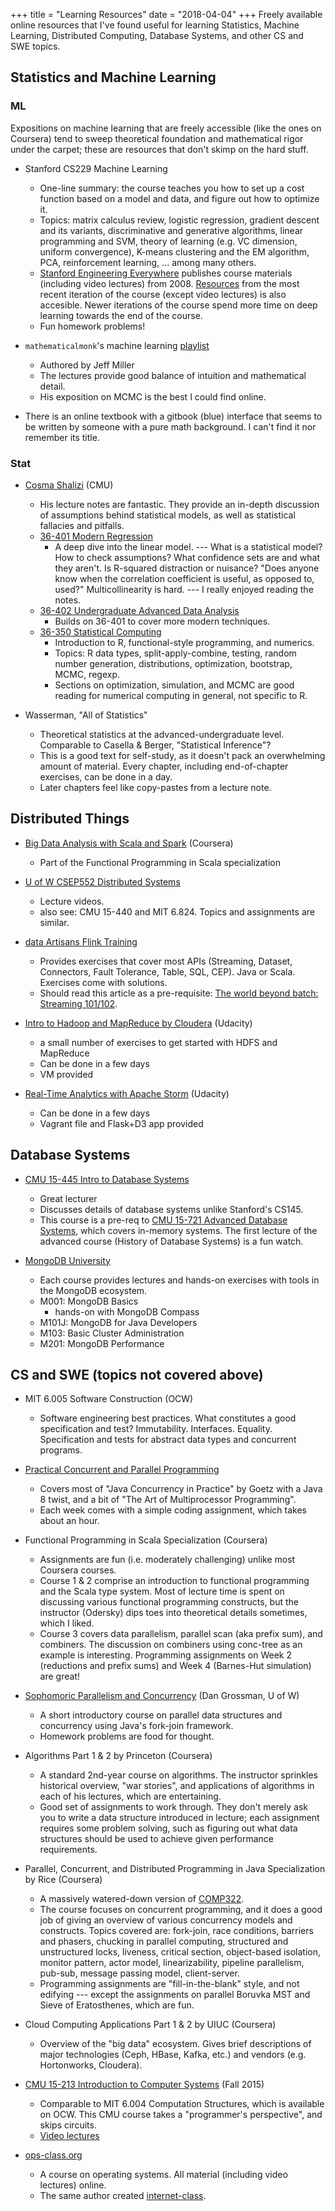 +++
title = "Learning Resources"
date = "2018-04-04"
+++
Freely available online resources that I've found useful for learning Statistics, Machine Learning, Distributed Computing, Database Systems, and other CS and SWE topics.

## Statistics and Machine Learning
### ML
Expositions on machine learning that are freely accessible (like the ones on Coursera) tend to sweep theoretical foundation and mathematical rigor under the carpet; these are resources that don't skimp on the hard stuff.

- Stanford CS229 Machine Learning
  * One-line summary: the course teaches you how to set up a cost function based on a model and data, and figure out how to optimize it.
  * Topics: matrix calculus review, logistic regression, gradient descent and its variants, discriminative and generative algorithms, linear programming and SVM, theory of learning (e.g. VC dimension, uniform convergence), K-means clustering and the EM algorithm, PCA, reinforcement learning, ... among many others.
  * [Stanford Engineering Everywhere](https://see.stanford.edu/course/cs229) publishes course materials (including video lectures) from 2008.
  [Resources](http://cs229.stanford.edu/) from the most recent iteration of the course (except video lectures) is also accesible.
  Newer iterations of the course spend more time on deep learning towards the end of the course.
  * Fun homework problems!

- `mathematicalmonk`'s machine learning [playlist](https://www.youtube.com/playlist?list=PLD0F06AA0D2E8FFBA)
  * Authored by Jeff Miller
  * The lectures provide good balance of intuition and mathematical detail.
  * His exposition on MCMC is the best I could find online.

- There is an online textbook with a gitbook (blue) interface that seems to be written by someone with a pure math background. I can't find it nor remember its title.

### Stat
- [Cosma Shalizi](http://www.stat.cmu.edu/~cshalizi/) (CMU)
  * His lecture notes are fantastic.
  They provide an in-depth discussion of assumptions behind statistical models, as well as statistical fallacies and pitfalls.
  * [36-401 Modern Regression](http://www.stat.cmu.edu/~cshalizi/mreg/15/)
      + A deep dive into the linear model. --- What is a statistical model? How to check assumptions? What confidence sets are and what they aren't. Is R-squared distraction or nuisance? "Does anyone know when the correlation coefficient is useful, as opposed to, used?" Multicollinearity is hard. --- I really enjoyed reading the notes.
  * [36-402 Undergraduate Advanced Data Analysis](http://www.stat.cmu.edu/~cshalizi/uADA/17/)
      + Builds on 36-401 to cover more modern techniques.
  * [36-350 Statistical Computing](http://www.stat.cmu.edu/~cshalizi/statcomp/14/)
      + Introduction to R, functional-style programming, and numerics.
      + Topics: R data types, split-apply-combine, testing, random number generation, distributions, optimization, bootstrap, MCMC, regexp.
      + Sections on optimization, simulation, and MCMC are good reading for numerical computing in general, not specific to R.

- Wasserman, "All of Statistics"
  * Theoretical statistics at the advanced-undergraduate level. Comparable to Casella & Berger, "Statistical Inference"?
  * This is a good text for self-study, as it doesn't pack an overwhelming amount of material.
  Every chapter, including end-of-chapter exercises, can be done in a day.
  * Later chapters feel like copy-pastes from a lecture note.

## Distributed Things
- [Big Data Analysis with Scala and Spark](https://www.coursera.org/learn/scala-spark-big-data) (Coursera)
  * Part of the Functional Programming in Scala specialization

- [U of W CSEP552 Distributed Systems](https://courses.cs.washington.edu/courses/csep552/18wi/)
  * Lecture videos.
  * also see: CMU 15-440 and MIT 6.824. Topics and assignments are similar.

- [data Artisans Flink Training](http://training.data-artisans.com/)
  * Provides exercises that cover most APIs (Streaming, Dataset, Connectors, Fault Tolerance, Table, SQL, CEP). Java or Scala. Exercises come with solutions.
  * Should read this article as a pre-requisite: [The world beyond batch: Streaming 101/102](https://www.oreilly.com/people/09f01-tyler-akidau).

- [Intro to Hadoop and MapReduce by Cloudera](https://www.udacity.com/course/intro-to-hadoop-and-mapreduce--ud617) (Udacity)
  * a small number of exercises to get started with HDFS and MapReduce
  * Can be done in a few days
  * VM provided

- [Real-Time Analytics with Apache Storm](https://www.udacity.com/course/real-time-analytics-with-apache-storm--ud381) (Udacity)
  * Can be done in a few days
  * Vagrant file and Flask+D3 app provided

## Database Systems
- [CMU 15-445 Intro to Database Systems](http://15445.courses.cs.cmu.edu/)
  * Great lecturer
  * Discusses details of database systems unlike Stanford's CS145.
  * This course is a pre-req to [CMU 15-721 Advanced Database Systems](http://15721.courses.cs.cmu.edu/), which covers in-memory systems. The first lecture of the advanced course (History of Database Systems) is a fun watch.

- [MongoDB University](https://university.mongodb.com/courses/catalog)
  * Each course provides lectures and hands-on exercises with tools in the MongoDB ecosystem.
  * M001: MongoDB Basics
     + hands-on with MongoDB Compass
  * M101J: MongoDB for Java Developers
  * M103: Basic Cluster Administration
  * M201: MongoDB Performance

## CS and SWE (topics not covered above)
- MIT 6.005 Software Construction (OCW)
  * Software engineering best practices. What constitutes a good specification and test? Immutability. Interfaces. Equality. Specification and tests for abstract data types and concurrent programs.

- [Practical Concurrent and Parallel Programming](http://www.itu.dk/people/sestoft/itu/PCPP/E2016/)
  * Covers most of "Java Concurrency in Practice" by Goetz with a Java 8 twist, and a bit of "The Art of Multiprocessor Programming".
  * Each week comes with a simple coding assignment, which takes about an hour.

- Functional Programming in Scala Specialization (Coursera)
  * Assignments are fun (i.e. moderately challenging) unlike most Coursera courses.
  * Course 1 & 2 comprise an introduction to functional programming and the Scala type system.
  Most of lecture time is spent on discussing various functional programming constructs, but the instructor (Odersky) dips toes into theoretical details sometimes, which I liked.
  * Course 3 covers data parallelism, parallel scan (aka prefix sum), and combiners.
  The discussion on combiners using conc-tree as an example is interesting. Programming assignments on Week 2 (reductions and prefix sums) and Week 4 (Barnes-Hut simulation) are great!

- [Sophomoric Parallelism and Concurrency](https://homes.cs.washington.edu/~djg/teachingMaterials/spac/) (Dan Grossman, U of W)
  * A short introductory course on parallel data structures and concurrency using Java's fork-join framework.
  * Homework problems are food for thought.

- Algorithms Part 1 & 2 by Princeton (Coursera)
  * A standard 2nd-year course on algorithms. The instructor sprinkles historical overview, "war stories", and applications of algorithms in each of his lectures, which are entertaining.
  * Good set of assignments to work through. They don't merely ask you to write a data structure introduced in lecture; each assignment requires some problem solving, such as figuring out what data structures should be used to achieve given performance requirements.

- Parallel, Concurrent, and Distributed Programming in Java Specialization by Rice (Coursera)
  * A massively watered-down version of [COMP322](https://wiki.rice.edu/confluence/display/PARPROG/COMP322).
  * The course focuses on concurrent programming, and it does a good job of giving an overview of various concurrency models and constructs.
  Topics covered are: fork-join, race conditions, barriers and phasers, chucking in parallel computing, structured and unstructured locks, liveness, critical section, object-based isolation, monitor pattern, actor model, linearizability, pipeline parallelism,  pub-sub, message passing model, client-server.
  * Programming assignments are "fill-in-the-blank" style, and not edifying --- except the assignments on parallel Boruvka MST and Sieve of Eratosthenes, which are fun.

- Cloud Computing Applications Part 1 & 2 by UIUC (Coursera)
  * Overview of the "big data" ecosystem. Gives brief descriptions of major technologies (Ceph, HBase, Kafka, etc.) and vendors (e.g. Hortonworks, Cloudera).

- [CMU 15-213 Introduction to Computer Systems](http://www.cs.cmu.edu/afs/cs/academic/class/15213-f15/www/) (Fall 2015)
  * Comparable to MIT 6.004 Computation Structures, which is available on OCW. This CMU course takes a "programmer's perspective", and skips circuits.
  * [Video lectures](https://scs.hosted.panopto.com/Panopto/Pages/Sessions/List.aspx#folderID=%22b96d90ae-9871-4fae-91e2-b1627b43e25e%22)

- [ops-class.org](https://www.ops-class.org/)
  * A course on operating systems. All material (including video lectures) online.
  * The same author created [internet-class](internet-class.org).
